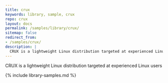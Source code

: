 ```yaml
---
title: crux
keywords: library, sample, crux
repo: crux
layout: docs
permalink: /samples/library/crux/
sitemap: false
redirect_from:
- /samples/crux/
description: |
  CRUX is a lightweight Linux distribution targeted at experienced Linux users
---
```


CRUX is a lightweight Linux distribution targeted at experienced Linux users


{% include library-samples.md %}
